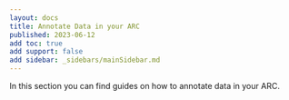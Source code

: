 ```yaml
---
layout: docs
title: Annotate Data in your ARC
published: 2023-06-12
add toc: true
add support: false
add sidebar: _sidebars/mainSidebar.md
---
```


In this section you can find guides on how to annotate data in your ARC.

